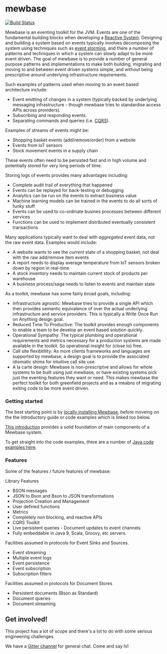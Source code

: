 ﻿# mewbase
[![Build Status](https://travis-ci.org/Tesco/mewbase.svg)](https://travis-ci.org/Tesco/mewbase)

Mewbase is an eventing toolkit for the JVM. Events are one of the fundamental building blocks when developing a [Reactive System](https://www.reactivemanifesto.org/). Designing and building a system based on events typically involves decomposing the system using techniques such as [event storming](https://www.youtube.com/watch?v=sPseA_3UOMk), and there a number of patterns and techniques in which a system can slowly adapt to be more event driven. The goal of mewbase is to provide a number of general purpose patterns and implementations to make both building, migrating and moving to and between event driven systems simple, and without being prescriptive around underlying infrastructure requirements.

Such examples of patterns used when moving to an event based architecture include:

* Event emitting of changes in a system (typically backed by underlying messaging infrastructure - though mewbase tries to standardise access APIs across providers).
* Subscribing and responding events.
* Separating commands and queries (i.e. [CQRS](https://en.wikipedia.org/wiki/Command%E2%80%93query_separation)).

Examples of streams of events might be:

* Shopping basket events (add/remove/order) from a website
* Events from IoT sensors
* Stock movement events in a supply chain

These events often need to be persisted fast and in high volume and potentially stored for very long periods of time. 

Storing logs of events provides many advantages including:

* Complete audit trail of everything that happened
* Events can be replayed for back-testing or debugging
* Analytics can be run on the events to extract business value
* Machine learning models can be trained in the events to do all sorts of funky stuff
* Events can be used to co-ordinate busines processes between different services
* Functions can be used to implement distributed eventually consistent transactions

Many applications typically want to deal with *aggregated* event data, not the raw event data. Examples would
include:

* A website wants to see the *current* state of a shopping basket, not deal with the raw add/remove item events
* A report needs to display average temperature from IoT sensors broken down by region in real-time
* A stock inventory needs to maintain current stock of products per warehouse
* A business process/saga needs to listen to events and maintain state

As a toolkit, mewbase has some fairly broad goals, including:

* Infrastructure agnostic: Mewbase tries to provide a single API which then provides semantic equivalence of over the actual underlying infrastructure and service providers. This is typically a Write Once Run on Anything design goal.
* Reduced Time To Productive: The toolkit provides enough components to enable a team to be develop an event based solution quickly.
* Operational Sympathy: The typical plumbing and operational requirements and metrics necessary for a production systems are made available in the toolkit. So operational insight for (close to) free.
* Call site flexibitility: As more clients frameworks and languages are supported by mewbase, a design goal is to provide the associated idiomatic shims for intuitive call site use.
* A la carte design: Mewbase is non-prescriptve and allows for whole systems to be built using just mewbase, or have existing systems pick just the eventing features they want or need. This makes mewbase the perfect toolkit for both greenfield projects and as a meabns of migrating exiting code to be more event driven.

### Getting started 

The best starting point is by [locally installing Mewbase](https://github.com/Tesco/mewbase/blob/master/docs/resources.md), before moveing on the the introductory guide or code examples which is linked too below.

[This introduction](https://github.com/Tesco/mewbase/blob/master/docs/introduction.md) provides a solid foundation of main components of a Mewbase system.

To get straight into the code examples, there are a number of [Java code examples here](https://github.com/Tesco/mewbase/tree/master/examples-java/src/main/java/example). 

### Features

Some of the features / future features of mewbase:

Library Features

* BSON messages
* JSON to Bson and Bson to JSON transformations
* Projection Creation and Management
* User defined functions
* Metrics
* Completely non blocking, and reactive APIs
* CQRS Toolkit
* Live persistent queries - Document updates to event channels
* Fully embeddable in Java 9, Scala, Groovy, etc servers.

Facilities assumed in protocols for Event Sinks and Sources. 

* Event streaming
* Multiple event logs
* Event persistence
* Event subscription
* Subscription filters

Facilities assumed in protocols for Document Stores

* Persistent documents (Bson as Standard)
* Document queries
* Document streaming

## Get involved!

This project has a lot of scope and there's a lot to do with some serious engineering challenges.

We have a [Gitter channel](https://gitter.im/mewbase) for general chat. Come and say hi!





